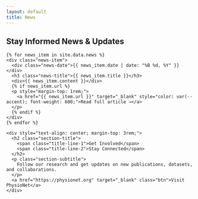 ```yaml
---
layout: default
title: News
---
```


<div class="container">
  <section class="content-section">
    <h2 class="section-title">
      <span class="title-line-1">Stay Informed</span>
      <span class="title-line-2">News & Updates</span>
    </h2>

    {% for news_item in site.data.news %}
    <div class="news-item">
      <div class="news-date">{{ news_item.date | date: "%B %d, %Y" }}</div>
      <h3 class="news-title">{{ news_item.title }}</h3>
      <div>{{ news_item.content }}</div>
      {% if news_item.url %}
      <p style="margin-top: 1rem;">
        <a href="{{ news_item.url }}" target="_blank" style="color: var(--accent); font-weight: 600;">Read full article →</a>
      </p>
      {% endif %}
    </div>
    {% endfor %}

    <div style="text-align: center; margin-top: 3rem;">
      <h2 class="section-title">
        <span class="title-line-1">Get Involved</span>
        <span class="title-line-2">Stay Connected</span>
      </h2>
      <p class="section-subtitle">
        Follow our research and get updates on new publications, datasets, and collaborations.
      </p>
      <a href="https://physionet.org" target="_blank" class="btn">Visit PhysioNet</a>
    </div>
  </section>
</div> 